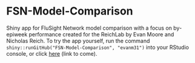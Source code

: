 # FSN-Model-Comparison


Shiny app for FluSight Network model comparison with a focus on by-epiweek performance created for the ReichLab by Evan Moore and Nicholas Reich. To try the app yourself, run the command `shiny::runGitHub("FSN-Model-Comparison", "evanm31")` into your RStudio console, or click [here]() (link to come).